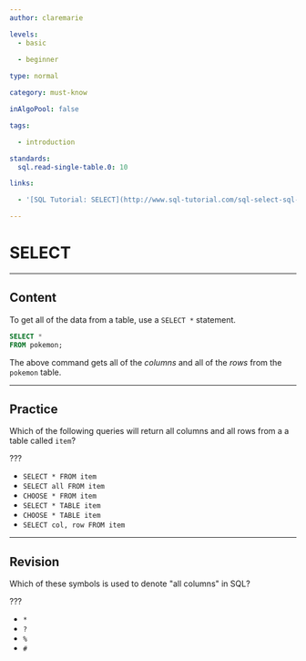 ```yaml
---
author: claremarie

levels:
  - basic
  
  - beginner

type: normal

category: must-know

inAlgoPool: false

tags:

  - introduction

standards:
  sql.read-single-table.0: 10

links:

  - '[SQL Tutorial: SELECT](http://www.sql-tutorial.com/sql-select-sql-tutorial/){website}'

---
```


# SELECT

---

## Content

To get all of the data from a table, use a `SELECT *` statement.

```sql
SELECT *
FROM pokemon;
```

The above command gets all of the _columns_ and all of the _rows_ from the `pokemon` table.

---

## Practice

Which of the following queries will return all columns and all rows from a a table called `item`?

???

- `SELECT * FROM item`
- `SELECT all FROM item`
- `CHOOSE * FROM item`
- `SELECT * TABLE item`
- `CHOOSE * TABLE item`
- `SELECT col, row FROM item`

---

## Revision

Which of these symbols is used to denote "all columns" in SQL?

???

- `*`
- `?`
- `%`
- `#`
